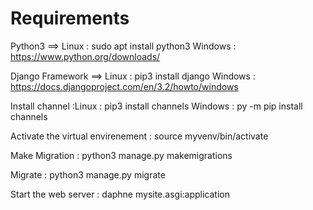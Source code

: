 # Requirements
Python3 ==> Linux : sudo apt install python3 
            Windows : https://www.python.org/downloads/
	
Django Framework ==> Linux : pip3 install django
                     Windows : https://docs.djangoproject.com/en/3.2/howto/windows

Install channel :Linux : pip3 install channels
                 Windows :  py -m pip install channels
       
Activate the virtual envirenement : source myvenv/bin/activate

Make Migration : python3 manage.py makemigrations

Migrate : python3 manage.py migrate 

Start the web server : daphne mysite.asgi:application
